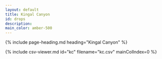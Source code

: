 ```yaml
---
layout: default
title: Kingal Canyon
id: drops
description:
main_color: amber-500
---
```


<div class="margin-center-90">
  {% include page-heading.md heading="Kingal Canyon" %}
  
  {% include csv-viewer.md id="kc" filename="kc.csv" mainColIndex=0 %}
</div>